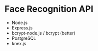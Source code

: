 # Face Recognition API

* Node.js
* Express.js
* bcrypt-node.js / bcrypt (better)
* PostgreSQL
* knex.js